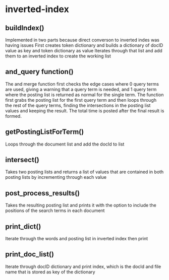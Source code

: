 # inverted-index
## buildIndex()
Implemented in two parts because direct converson to inverted indes was having issues
First creates token dictionary and builds a dictionary of docID value as key and token dictionary as value
Iterates through that list and add them to an inverted index to create the working list
## and_query function()
The and merge function first checks the edge cases where 0 query terms are used, giving a warning that a query term is needed, and 1 query term where the posting list is returned as normal for the single term. The function first grabs the posting list for the first query term and then loops through the rest of the query terms, finding the intersections in the posting list values and keeping the result. The total time is posted after the final result is formed.
## getPostingListForTerm()
Loops through the document list and add the docId to list 
## intersect()
Takes two posting lists and returns a list of values that are contained in both posting lists by incrementing through each value
## post_process_results()
Takes the resulting posting list and prints it with the option to include the positions of the search terms in each document
## print_dict()
Iterate through the words and posting list in inverted index then print
## print_doc_list()
Iterate through docID dictionary and print index, which is the docId and file name that is stored as key of the dictionary
